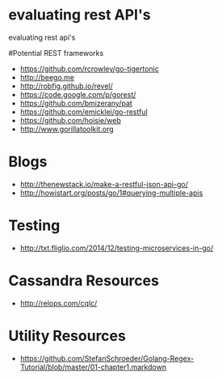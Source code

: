 # evaluating rest API's
evaluating rest api's

#Potential REST frameworks

* https://github.com/rcrowley/go-tigertonic
* http://beego.me
* http://robfig.github.io/revel/
* https://code.google.com/p/gorest/
* https://github.com/bmizerany/pat
* https://github.com/emicklei/go-restful
* https://github.com/hoisie/web
* http://www.gorillatoolkit.org

# Blogs

* http://thenewstack.io/make-a-restful-json-api-go/
* http://howistart.org/posts/go/1#querying-multiple-apis

# Testing

* http://txt.fliglio.com/2014/12/testing-microservices-in-go/

# Cassandra Resources

* http://relops.com/cqlc/

# Utility Resources

* https://github.com/StefanSchroeder/Golang-Regex-Tutorial/blob/master/01-chapter1.markdown
